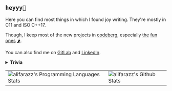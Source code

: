 ## `heyyy👋`

Here you can find most things in which I found joy writing. They're mostly in C11 and ISO C++17.

Though, I keep most of the new projects in [codeberg](https://codeberg.org/alifara), especially [the](https://codeberg.org/alifara/ai-search) [fun](https://codeberg.org/alifara/ta_stuff) [ones](https://codeberg.org/alifara/Misra-Gries-coloring) [🌶️](https://codeberg.org/alifara/advent-of-code).

You can also find me on [GitLab](https://gitlab.com/alifarazz) and [LinkedIn](https://ir.linkedin.com/in/alifarazdaghi).

<details>
<summary>
 <b>Trivia</b>
</summary>
  
  * vim or emacs? `emacs -nw`
  * tab or spaces? [whatever](https://editorconfig.org/)
  * C or C++? yes
  * python? oh yes!
  * OS? GNU/Linux + BSD stuff
  * Best CS book? [SICP](https://sarabander.github.io/sicp/html/index.xhtml)
  
</details>

<table style="width:100%">
  <tr>
    <td>
      <img alt="alifarazz's Programming Languages Stats" src="https://github-readme-stats.vercel.app/api/top-langs/?username=alifarazz&layout=compact&hide_border=true"/>
    </td>
    <td>
      <img alt="alifarazz's Github Stats" src="https://github-readme-stats.vercel.app/api?username=alifarazz&show_icons=true&include_all_commits=true&hide_border=true"/>
    </td>
  </tr>
</table>
